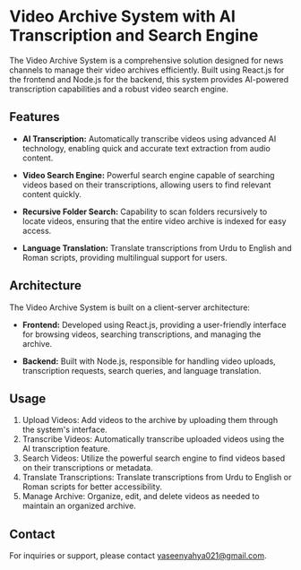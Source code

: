 # Video Archive System with AI Transcription and Search Engine

The Video Archive System is a comprehensive solution designed for news channels to manage their video archives efficiently. Built using React.js for the frontend and Node.js for the backend, this system provides AI-powered transcription capabilities and a robust video search engine.

## Features

- **AI Transcription:** Automatically transcribe videos using advanced AI technology, enabling quick and accurate text extraction from audio content.

- **Video Search Engine:** Powerful search engine capable of searching videos based on their transcriptions, allowing users to find relevant content quickly.

- **Recursive Folder Search:** Capability to scan folders recursively to locate videos, ensuring that the entire video archive is indexed for easy access.

- **Language Translation:** Translate transcriptions from Urdu to English and Roman scripts, providing multilingual support for users.

## Architecture

The Video Archive System is built on a client-server architecture:

- **Frontend:** Developed using React.js, providing a user-friendly interface for browsing videos, searching transcriptions, and managing the archive.

- **Backend:** Built with Node.js, responsible for handling video uploads, transcription requests, search queries, and language translation.

## Usage

1. Upload Videos: Add videos to the archive by uploading them through the system's interface.
2. Transcribe Videos: Automatically transcribe uploaded videos using the AI transcription feature.
3. Search Videos: Utilize the powerful search engine to find videos based on their transcriptions or metadata.
4. Translate Transcriptions: Translate transcriptions from Urdu to English or Roman scripts for better accessibility.
5. Manage Archive: Organize, edit, and delete videos as needed to maintain an organized archive.


## Contact

For inquiries or support, please contact [yaseenyahya021@gmail.com](mailto:yaseenyahya021@gmail.com).
